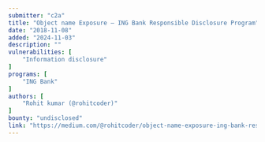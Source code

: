 ```yaml
---
submitter: "c2a"
title: "Object name Exposure — ING Bank Responsible Disclosure Program"
date: "2018-11-08"
added: "2024-11-03"
description: ""
vulnerabilities: [
    "Information disclosure"
]
programs: [
    "ING Bank"
]
authors: [
    "Rohit kumar (@rohitcoder)"
]
bounty: "undisclosed"
link: "https://medium.com/@rohitcoder/object-name-exposure-ing-bank-responsible-disclosure-program-1f8f808cc789"
---
```




